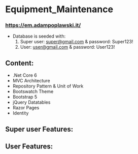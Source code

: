 # Equipment_Maintenance
### https://em.adampoplawski.it/

* Database is seeded with:
  1. Super user: super@gmail.com & password: Super123!
  2. User: user@gmail.com & password: User123!

## Content:
* .Net Core 6
* MVC Architecture
* Repository Pattern & Unit of Work
* Bootswatch Theme
* Bootstrap 5
* jQuery Datatables
* Razor Pages
* Identity

## Super user Features:

## User Features:

